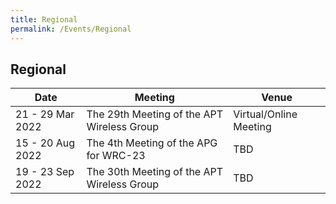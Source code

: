 ```yaml
---
title: Regional
permalink: /Events/Regional
---
```

## **Regional**

| Date| Meeting | Venue |
| ------------ | ------------- | ------------- |
| 21 - 29 Mar 2022 | The 29th Meeting of the APT Wireless Group | Virtual/Online Meeting |
| 15 - 20 Aug 2022 | The 4th Meeting of the APG for WRC-23 | TBD |
| 19 - 23 Sep 2022 | The 30th Meeting of the APT Wireless Group | TBD |